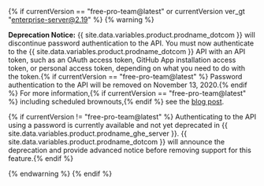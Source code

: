 {% if currentVersion == "free-pro-team@latest" or currentVersion ver_gt "enterprise-server@2.19" %}
{% warning %}

**Deprecation Notice:** {{ site.data.variables.product.prodname_dotcom }} will discontinue password authentication to the API.  You must now authenticate to the {{ site.data.variables.product.prodname_dotcom }} API with an API token, such as an OAuth access token, GitHub App installation access token, or personal access token, depending on what you need to do with the token.{% if currentVersion == "free-pro-team@latest" %} Password authentication to the API will be removed on November 13, 2020.{% endif %} For more information,{% if currentVersion == "free-pro-team@latest" %} including scheduled brownouts,{% endif %} see the [blog post](https://developer.github.com/changes/2020-02-14-deprecating-password-auth/).

{% if currentVersion != "free-pro-team@latest" %} Authenticating to the API using a password is currently available and not yet deprecated in {{ site.data.variables.product.prodname_ghe_server }}. {{ site.data.variables.product.prodname_dotcom }} will announce the deprecation and provide advanced notice before removing support for this feature.{% endif %}

{% endwarning %}
{% endif %}
